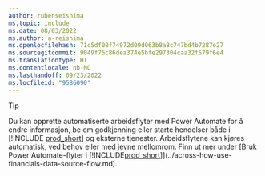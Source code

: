 ```yaml
---
author: rubenseishima
ms.topic: include
ms.date: 08/03/2022
ms.author: a-reishima
ms.openlocfilehash: 71c5df08f74972d09d063b8a8c747bd4b7287e27
ms.sourcegitcommit: 9049f75c86dea374e5bfe297304caa32f579f6e4
ms.translationtype: HT
ms.contentlocale: nb-NO
ms.lasthandoff: 09/23/2022
ms.locfileid: "9586090"
---
```

> [!TIP]
> Du kan opprette automatiserte arbeidsflyter med Power Automate for å endre informasjon, be om godkjenning eller starte hendelser både i [!INCLUDE [prod_short](prod_short.md)] og eksterne tjenester. Arbeidsflytene kan kjøres automatisk, ved behov eller med jevne mellomrom. Finn ut mer under [Bruk Power Automate-flyter i [!INCLUDE[prod_short](includes/prod_short.md)]](../across-how-use-financials-data-source-flow.md).
